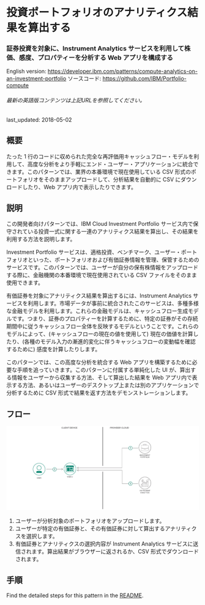 # 投資ポートフォリオのアナリティクス結果を算出する

### 証券投資を対象に、Instrument Analytics サービスを利用して株価、感度、プロパティーを分析する Web アプリを構成する

English version: https://developer.ibm.com/patterns/compute-analytics-on-an-investment-portfolio
  ソースコード: https://github.com/IBM/Portfolio-compute

###### 最新の英語版コンテンツは上記URLを参照してください。
last_updated: 2018-05-02

 ## 概要

たった 1 行のコードに収められた完全な再評価用キャッシュフロー・モデルを利用して、高度な分析をより手軽にエンド・ユーザー・アプリケーションに統合できます。このパターンでは、業界の本番環境で現在使用している CSV 形式のポートフォリオをそのままアップロードして、分析結果を自動的に CSV にダウンロードしたり、Web アプリ内で表示したりできます。

## 説明

この開発者向けパターンでは、IBM Cloud Investment Portfolio サービス内で保守されている投資一式に関する一連のアナリティクス結果を算出し、その結果を利用する方法を説明します。

Investment Portfolio サービスは、適格投資、ベンチマーク、ユーザー・ポートフォリオといった、ポートフォリオおよび有価証券情報を管理、保管するためのサービスです。このパターンでは、ユーザーが自分の保有株情報をアップロードする際に、金融機関の本番環境で現在使用されている CSV ファイルをそのまま使用できます。

有価証券を対象にアナリティクス結果を算出するには、Instrument Analytics サービスを利用します。市場データが事前に統合されたこのサービスは、多種多様な金融モデルを利用します。これらの金融モデルは、キャッシュフロー生成モデルです。つまり、証券のプロパティーを計算するために、特定の証券がその存続期間中に従うキャッシュフロー全体を反映するモデルということです。これらのモデルによって、(キャッシュフローの現在の値を使用して) 現在の価値を計算したり、(各種のモデル入力の漸進的変化に伴うキャッシュフローの変動幅を確認するために) 感度を計算したりします。

このパターンでは、この高度な分析を統合する Web アプリを構築するために必要な手順を追っていきます。このパターンに付属する単純化した UI が、算出する情報をユーザーから収集する方法、そして算出した結果を Web アプリ内で表示する方法、あるいはユーザーのデスクトップ上または別のアプリケーションで分析するために CSV 形式で結果を返す方法をデモンストレーションします。

## フロー

![フロー](./images/Computing-Analytics-on-an-Investment-Portfolio-arch-flow.png)

1. ユーザーが分析対象のポートフォリオをアップロードします。
2. ユーザーが特定の有価証券と、その有価証券に対して算出するアナリティクスを選択します。
3. 有価証券とアナリティクスの選択内容が Instrument Analytics サービスに送信されます。算出結果がブラウザーに返されるか、CSV 形式でダウンロードされます。

## 手順

Find the detailed steps for this pattern in the [README](https://github.com/IBM/Portfolio-compute).
